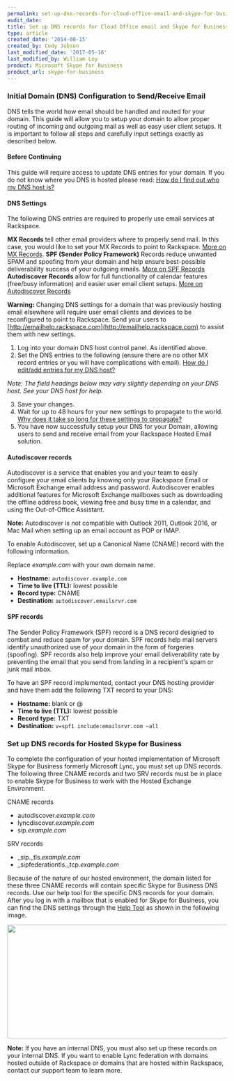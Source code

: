 ```yaml
---
permalink: set-up-dns-records-for-cloud-office-email-and-skype-for-business/
audit_date:
title: Set up DNS records for Cloud Office email and Skype for Business
type: article
created_date: '2014-08-15'
created_by: Cody Jobson
last_modified_date: '2017-05-16'
last_modified_by: William Loy
product: Microsoft Skype for Business
product_url: skype-for-business
---
```


### Initial Domain (DNS) Configuration to Send/Receive Email

DNS tells the world how email should be handled and routed for your domain.
This guide will allow you to setup your domain to allow proper routing of incoming and outgoing mail as well as easy user client setups.
It is important to follow all steps and carefully input settings exactly as described below.

#### Before Continuing
This guide will require access to update DNS entries for your domain.
If you do not know where you DNS is hosted please read: [How do I find out who my DNS host is?](#)

#### DNS Settings
The following DNS entries are required to properly use email services at Rackspace.

**MX Records** tell other email providers where to properly send mail. In this case, you would like to set your MX Records to point to Rackspace. [More on MX Records](#).
**SPF (Sender Policy Framework)** Records reduce unwanted SPAM and spoofing from your domain and help ensure best-possible deliverability success of your outgoing emails. [More on SPF Records](#)
**Autodiscover Records** allow for full functionality of calendar features (free/busy information) and easier user email client setups. [More on Autodiscover Records](#autodiscover-records)


**Warning:** Changing DNS settings for a domain that was previously hosting email elsewhere will require user email clients and devices to be reconfigured to point to Rackspace. Send your users to [http://emailhelp.rackspace.com](http://emailhelp.rackspace.com) to assist them with new settings.

1.	Log into your domain DNS host control panel. As identified above.
2.	Set the DNS entries to the following (ensure there are no other MX record entries or you will have complications with email). [How do I edit/add entries for my DNS host?](#)

_Note: The field headings below may vary slightly depending on your DNS host. See your DNS host for help._

3.	Save your changes.
4.	Wait for up to 48 hours for your new settings to propagate to the world. [Why does it take so long for these settings to propagate?](#)
5.	You have now successfully setup your DNS for your Domain, allowing users to send and receive email from your Rackspace Hosted Email solution.


#### Autodiscover records

Autodiscover is a service that enables you and your team to easily
configure your email clients by knowing only your Rackspace Email or
Microsoft Exchange email address and password. Autodiscover enables
additional features for Microsoft Exchange mailboxes such as downloading
the offline address book, viewing free and busy time in a calendar, and
using the Out-of-Office Assistant.

**Note:** Autodiscover is not compatible with Outlook 2011, Outlook
2016, or Mac Mail when setting up an email account as POP or IMAP.

To enable Autodiscover, set up a Canonical Name (CNAME) record with the
following information.

Replace *example.com* with your own domain name.

-   **Hostname:** `autodiscover.example.com`
-   **Time to live (TTL):** lowest possible
-   **Record type:** CNAME
-   **Destination:** `autodiscover.emailsrvr.com`

#### SPF records

The Sender Policy Framework (SPF) record is a DNS record designed to
combat and reduce spam for your domain. SPF records help mail servers
identify unauthorized use of your domain in the form of forgeries
(spoofing). SPF records also help improve your email deliverability rate
by preventing the email that you send from landing in a recipient's spam
or junk mail inbox.

To have an SPF record implemented, contact your DNS hosting provider and
have them add the following TXT record to your DNS:

-   **Hostname:** blank or @
-   **Time to live (TTL):** lowest possible
-   **Record type:** TXT
-   **Destination:** `v=spf1 include:emailsrvr.com ~all`

### **Set up DNS records for Hosted Skype for Business**

To complete the configuration of your hosted implementation of Microsoft
Skype for Business formerly Microsoft Lync, you must set up DNS records.
The following three CNAME records and two SRV records must be in place
to enable Skype for Business to work with the Hosted Exchange
Environment.

CNAME records

-   autodiscover.*example.com*
-   lyncdiscover.*example.com*
-   sip.*example.com*

SRV records

-   \_sip.\_tls.*example.com*
-   \_sipfederationtls.\_tcp.*example.com*

Because of the nature of our hosted environment, the domain listed for
these three CNAME records will contain specific Skype for Business DNS
records. Use our help tool for the specific DNS records for your domain.
After you log in with a mailbox that is enabled for Skype for Business,
you can find the DNS settings through the [Help
Tool](https://emailhelp.rackspace.com/) as shown in the following image.

<img src="{% asset_path skype-for-business/set-up-dns-records-for-cloud-office-email-and-skype-for-business/SkypeforBusinessa.png %}" width="656" height="261" />

**Note:** If you have an internal DNS, you must also set up these records on your internal DNS. If you want to enable Lync federation with domains hosted outside of Rackspace or domains that are hosted within Rackspace, contact our support team to learn more.

